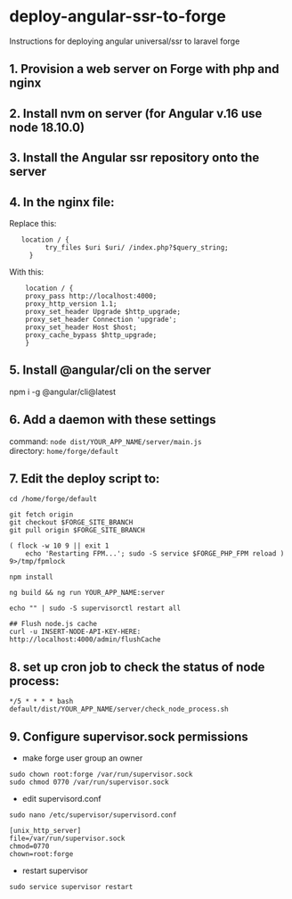 # deploy-angular-ssr-to-forge
Instructions for deploying angular universal/ssr to laravel forge

## 1. Provision a web server on Forge with php and nginx
## 2. Install nvm on server (for Angular v.16 use node 18.10.0) 
## 3. Install the Angular ssr repository onto the server
## 4. In the nginx file:
Replace this:
```
   location / {
         try_files $uri $uri/ /index.php?$query_string;
     }
```    
With this: 
```
    location / {    
    proxy_pass http://localhost:4000;
    proxy_http_version 1.1;
    proxy_set_header Upgrade $http_upgrade;
    proxy_set_header Connection 'upgrade';
    proxy_set_header Host $host;
    proxy_cache_bypass $http_upgrade;
    }
```

## 5. Install @angular/cli on the server
npm i -g @angular/cli@latest

## 6. Add a daemon with these settings

command: ``` node dist/YOUR_APP_NAME/server/main.js ```\
directory: ``` home/forge/default ```

## 7. Edit the deploy script to:
```
cd /home/forge/default

git fetch origin
git checkout $FORGE_SITE_BRANCH
git pull origin $FORGE_SITE_BRANCH

( flock -w 10 9 || exit 1
    echo 'Restarting FPM...'; sudo -S service $FORGE_PHP_FPM reload ) 9>/tmp/fpmlock

npm install

ng build && ng run YOUR_APP_NAME:server

echo "" | sudo -S supervisorctl restart all

## Flush node.js cache
curl -u INSERT-NODE-API-KEY-HERE: http://localhost:4000/admin/flushCache
```

## 8. set up cron job to check the status of node process: 
```
*/5 * * * * bash default/dist/YOUR_APP_NAME/server/check_node_process.sh
```
## 9. Configure supervisor.sock permissions
- make forge user group an owner
```
sudo chown root:forge /var/run/supervisor.sock
sudo chmod 0770 /var/run/supervisor.sock
```
- edit supervisord.conf
```
sudo nano /etc/supervisor/supervisord.conf
```
```
[unix_http_server]
file=/var/run/supervisor.sock
chmod=0770
chown=root:forge
```
- restart supervisor
```
sudo service supervisor restart
```
